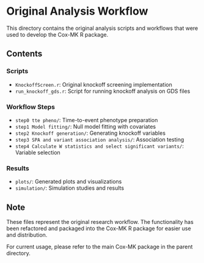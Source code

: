 # Original Analysis Workflow

This directory contains the original analysis scripts and workflows that were used to develop the Cox-MK R package.

## Contents

### Scripts
- `KnockoffScreen.r`: Original knockoff screening implementation
- `run_knockoff_gds.r`: Script for running knockoff analysis on GDS files

### Workflow Steps
- `step0 tte pheno/`: Time-to-event phenotype preparation
- `step1 Model fitting/`: Null model fitting with covariates  
- `step2 Knockoff generation/`: Generating knockoff variables
- `step3 SPA and variant association analysis/`: Association testing
- `step4 Calculate W statistics and select significant variants/`: Variable selection

### Results
- `plots/`: Generated plots and visualizations
- `simulation/`: Simulation studies and results

## Note

These files represent the original research workflow. The functionality has been refactored and packaged into the Cox-MK R package for easier use and distribution.

For current usage, please refer to the main Cox-MK package in the parent directory.
